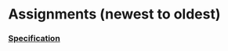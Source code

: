 
# Assignments (newest to oldest)
### [Specification](https://docs.google.com/document/d/1NWiuwE5Wed-GJe0kkOqNTdrLqy6LxcoW/edit?usp=sharing&ouid=110062512509548266862&rtpof=true&sd=true)

